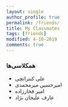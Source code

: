 ```yaml
---
layout: single
author_profile: true
permalink: /friends/
title: My Classmates
tags: [friends]
modified: 4-10-2019
comments: true
---
```


### همکلاسی‌ها
* علی کنتراتچی
* امیرحسین میرمحمدی
* امیر فخارزاده
* عارف علیجان نژاد




